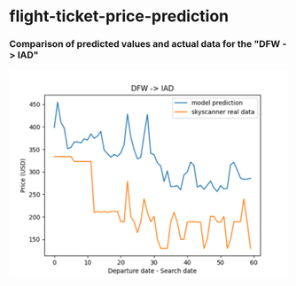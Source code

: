 # flight-ticket-price-prediction

### Comparison of predicted values and actual data for the "DFW -> IAD"
![ex_screenshot](./result.png)
